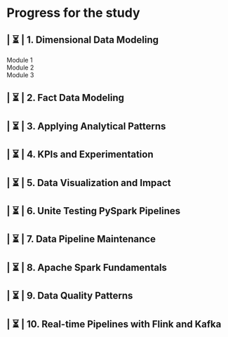 # Progress for the study

## | ⏳ | 1. Dimensional Data Modeling
Module 1<br>
Module 2<br>
Module 3<br>
      
## | ⏳ | 2. Fact Data Modeling

## | ⏳ | 3. Applying Analytical Patterns

## | ⏳ | 4. KPIs and Experimentation

## | ⏳ | 5. Data Visualization and Impact

## | ⏳ | 6. Unite Testing PySpark Pipelines

## | ⏳ | 7. Data Pipeline Maintenance

## | ⏳ | 8. Apache Spark Fundamentals

## | ⏳ | 9. Data Quality Patterns

## | ⏳ | 10. Real-time Pipelines with Flink and Kafka
